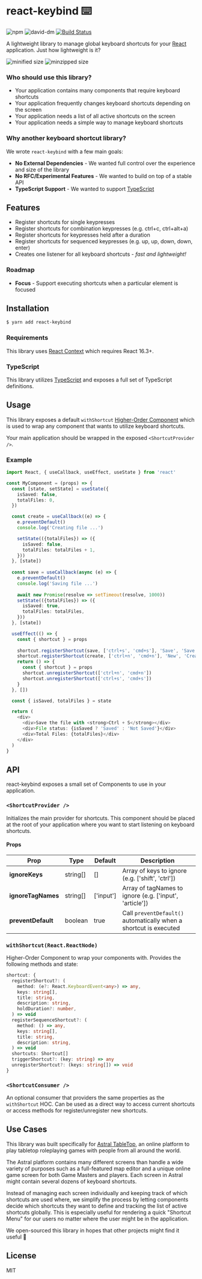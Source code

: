 # react-keybind ⌨️

![npm](https://img.shields.io/npm/v/react-keybind.svg)
![david-dm](https://david-dm.org/UnicornHeartClub/react-keybind.svg)
[![Build Status](https://travis-ci.com/UnicornHeartClub/react-keybind.svg?branch=master)](https://travis-ci.com/UnicornHeartClub/react-keybind)

A lightweight library to manage global keyboard shortcuts for your [React](https://reactjs.org)
application. Just how lightweight is it?

![minified size](https://badgen.net/bundlephobia/min/react-keybind)
![minzipped size](https://badgen.net/bundlephobia/minzip/react-keybind)

### Who should use this library?

 * Your application contains many components that require keyboard shortcuts
 * Your application frequently changes keyboard shortcuts depending on the screen
 * Your application needs a list of all active shortcuts on the screen
 * Your application needs a simple way to manage keyboard shortcuts

### Why another keyboard shortcut library?

We wrote `react-keybind` with a few main goals:

 - **No External Dependencies** - We wanted full control over the experience and size of the library
 - **No RFC/Experimental Features** - We wanted to build on top of a stable API
 - **TypeScript Support** - We wanted to support [TypeScript](https://www.typescriptlang.org/)

## Features

 * Register shortcuts for single keypresses
 * Register shortcuts for combination keypresses (e.g. ctrl+c, ctrl+alt+a)
 * Register shortcuts for keypresses held after a duration
 * Register shortcuts for sequenced keypresses (e.g. up, up, down, down, enter)
 * Creates one listener for all keyboard shortcuts - _fast and lightweight!_

### Roadmap

 * **Focus** - Support executing shortcuts when a particular element is focused

## Installation

```bash
$ yarn add react-keybind
```

### Requirements

This library uses [React Context](https://reactjs.org/docs/context.html) which requires React 16.3+.

### TypeScript

This library utilizes [TypeScript](https://www.typescriptlang.org/) and exposes a full set of
TypeScript definitions.

## Usage

This library exposes a default `withShortcut`
[Higher-Order Component](https://reactjs.org/docs/higher-order-components.html) which is used to
wrap any component that wants to utilize keyboard shortcuts.

Your main application should be wrapped in the exposed `<ShortcutProvider />`.

### Example

```typescript
import React, { useCallback, useEffect, useState } from 'react'

const MyComponent = (props) => {
  const [state, setState] = useState({
    isSaved: false,
    totalFiles: 0,
  })

  const create = useCallback((e) => {
    e.preventDefault()
    console.log('Creating file ...')

    setState(({totalFiles}) => ({
      isSaved: false,
      totalFiles: totalFiles + 1,
    }))
  }, [state])
 
  const save = useCallback(async (e) => {
    e.preventDefault()
    console.log('Saving file ...')
 
    await new Promise(resolve => setTimeout(resolve, 1000))
    setState(({totalFiles}) => ({
      isSaved: true,
      totalFiles: totalFiles,
    }))
  }, [state])

  useEffect(() => {
    const { shortcut } = props
 
    shortcut.registerShortcut(save, ['ctrl+s', 'cmd+s'], 'Save', 'Save a file')
    shortcut.registerShortcut(create, ['ctrl+n', 'cmd+n'], 'New', 'Create a new file')
    return () => {
      const { shortcut } = props
      shortcut.unregisterShortcut(['ctrl+n', 'cmd+n'])
      shortcut.unregisterShortcut(['ctrl+s', 'cmd+s'])
    }
  }, [])

  const { isSaved, totalFiles } = state

  return (
    <div>
      <div>Save the file with <strong>Ctrl + S</strong></div>
      <div>File status: {isSaved ? 'Saved' : 'Not Saved'}</div>
      <div>Total Files: {totalFiles}</div>
    </div>
  )
}
```

## API

react-keybind exposes a small set of Components to use in your application.

### `<ShortcutProvider />`

Initializes the main provider for shortcuts. This component should be placed at the root of your
application where you want to start listening on keyboard shortcuts.

#### Props

| **Prop**           | **Type** | **Default** | **Description**                                                   |
| ------------------ | -------- | ----------- | ----------------------------------------------------------------- |
| **ignoreKeys**     | string[] | []          | Array of keys to ignore (e.g. ['shift', 'ctrl'])                  |
| **ignoreTagNames** | string[] | ['input']   | Array of tagNames to ignore (e.g. ['input', 'article'])           |
| **preventDefault** | boolean  | true        | Call `preventDefault()` automatically when a shortcut is executed |

### `withShortcut(React.ReactNode)`

Higher-Order Component to wrap your components with. Provides the following methods and state:

```typescript
shortcut: {
  registerShortcut?: (
    method: (e?: React.KeyboardEvent<any>) => any,
    keys: string[],
    title: string,
    description: string,
    holdDuration?: number,
  ) => void
  registerSequenceShortcut?: (
    method: () => any,
    keys: string[],
    title: string,
    description: string,
  ) => void
  shortcuts: Shortcut[]
  triggerShortcut?: (key: string) => any
  unregisterShortcut?: (keys: string[]) => void
}
```

### `<ShortcutConsumer />`

An optional consumer that providers the same properties as the `withShortcut` HOC. Can be used as a
direct way to access current shortcuts or access methods for register/unregister new shortcuts.

## Use Cases

This library was built specifically for [Astral TableTop](https://www.astraltabletop.com), an
online platform to play tabletop roleplaying games with people from all around the world.

The Astral platform contains many different screens than handle a wide variety of purposes such as
a full-featured map editor and a unique online game screen for both Game Masters and players. Each
screen in Astral might contain several dozens of keyboard shortcuts.

Instead of managing each screen individually and keeping track of which shortcuts are used where,
we simplify the process by letting components decide which shortcuts they want to define and
tracking the list of active shortcuts globally. This is especially useful for rendering a quick
"Shortcut Menu" for our users no matter where the user might be in the application.

We open-sourced this library in hopes that other projects might find it useful 💙

## License

MIT
